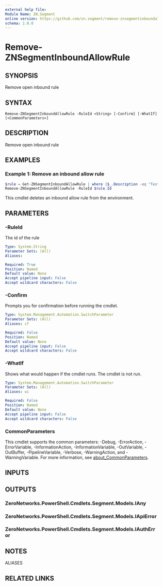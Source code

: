 ```yaml
---
external help file:
Module Name: ZN.Segment
online version: https://github.com/zn.segment/remove-znsegmentinboundallowrule
schema: 2.0.0
---
```


# Remove-ZNSegmentInboundAllowRule

## SYNOPSIS
Remove open inbound rule

## SYNTAX

```
Remove-ZNSegmentInboundAllowRule -RuleId <String> [-Confirm] [-WhatIf] [<CommonParameters>]
```

## DESCRIPTION
Remove open inbound rule

## EXAMPLES

### Example 1: Remove an inbound allow rule
```powershell
$rule = Get-ZNSegmentInboundAllowRule | where {$_.Description -eq "Test Rule A"}
Remove-ZNSegmentInboundAllowRule -RuleId $rule.Id
```

This cmdlet deletes an inbound allow rule from the environment.

## PARAMETERS

### -RuleId
The id of the rule

```yaml
Type: System.String
Parameter Sets: (All)
Aliases:

Required: True
Position: Named
Default value: None
Accept pipeline input: False
Accept wildcard characters: False
```

### -Confirm
Prompts you for confirmation before running the cmdlet.

```yaml
Type: System.Management.Automation.SwitchParameter
Parameter Sets: (All)
Aliases: cf

Required: False
Position: Named
Default value: None
Accept pipeline input: False
Accept wildcard characters: False
```

### -WhatIf
Shows what would happen if the cmdlet runs.
The cmdlet is not run.

```yaml
Type: System.Management.Automation.SwitchParameter
Parameter Sets: (All)
Aliases: wi

Required: False
Position: Named
Default value: None
Accept pipeline input: False
Accept wildcard characters: False
```

### CommonParameters
This cmdlet supports the common parameters: -Debug, -ErrorAction, -ErrorVariable, -InformationAction, -InformationVariable, -OutVariable, -OutBuffer, -PipelineVariable, -Verbose, -WarningAction, and -WarningVariable. For more information, see [about_CommonParameters](http://go.microsoft.com/fwlink/?LinkID=113216).

## INPUTS

## OUTPUTS

### ZeroNetworks.PowerShell.Cmdlets.Segment.Models.IAny

### ZeroNetworks.PowerShell.Cmdlets.Segment.Models.IApiError

### ZeroNetworks.PowerShell.Cmdlets.Segment.Models.IAuthError

## NOTES

ALIASES

## RELATED LINKS

